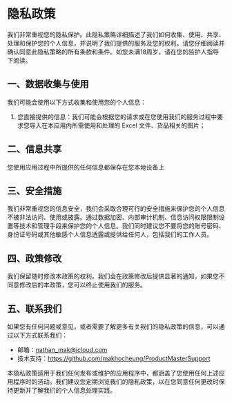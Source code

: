 # 隐私政策

我们非常重视您的隐私保护。此隐私策略详细描述了我们如何收集、使用、共享、处理和保护您的个人信息，并说明了我们提供的服务及您的权利。请您仔细阅读并确认同意此隐私策略的所有条款和条件。如您未满18周岁，请在您的监护人指导下阅读。

## 一、数据收集与使用

我们可能会使用以下方式收集和使用您的个人信息：
1. 您直接提供的信息：我们可能会根据您的请求或在您使用我们的服务过程中要求您导入在本应用内所需使用和处理的 Excel 文件、货品相关的图片；

## 二、信息共享

您使用应用过程中所提供的任何信息都保存在您本地设备上

## 三、安全措施

我们非常重视您的信息安全，我们会采取合理可行的安全措施来保护您的个人信息不被非法访问、使用或披露。通过数据加密、内部审计机制、信息访问权限限制设置等技术和管理手段来保护您的个人信息。我们同时建议您不要将您的账号密码、身份证号码或其他敏感个人信息透露或提供给任何人，包括我们的工作人员。

## 四、政策修改

我们保留随时修改本政策的权利。我们会在政策修改后提供显著的通知，如果您不同意修改后的本政策，您可以终止使用我们的服务。

## 五、联系我们

如果您有任何问题或意见，或者需要了解更多有关我们的隐私政策的信息，可以通过以下方式联系我们：

- 邮箱：nathan_mak@icloud.com
- 技术支持：https://github.com/makhocheung/ProductMasterSupport

本隐私政策适用于我们任何发布或维护的应用程序中，都涵盖了您使用任何上述应用程序时的活动。我们建议您定期浏览我们的隐私政策，以在您同意任何更改时保持更新并了解我们的个人信息处理实践。
